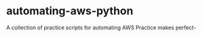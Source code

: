 # automating-aws-python
A collection of practice scripts for automating AWS
Practice makes perfect-
